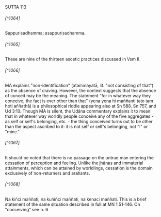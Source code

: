 SUTTA 113

###### [^1064]
Sappurisadhamma; asappurisadhamma.

###### [^1065]
These are nine of the thirteen ascetic practices discussed in Vsm II.

###### [^1066]
MA explains "non-identification" (atammayatā, lit. "not consisting of that") as the absence of craving. However, the context suggests that the absence of conceit may be the meaning. The statement "for in whatever way they conceive, the fact is ever other than that" (yena yena hi maññanti tato tam hoti aññathā) is a philosophical riddle appearing also at Sn 588, Sn 757, and Ud 3:10. Though MA is silent, the Udāna commentary explains it to mean that in whatever way worldly people conceive any of the five aggregates - as self or self's belonging, etc. - the thing
conceived turns out to be other than the aspect ascribed to it: it is not self or self's belonging, not "I" or "mine."

###### [^1067]
It should be noted that there is no passage on the untrue man entering the cessation of perception and feeling. Unlike the jhānas and immaterial attainments, which can be attained by worldlings, cessation is the domain exclusively of non-returners and arahants.

###### [^1068]
Na kiñci maññati, na kuhiñci maññati, na kenaci maññati. This is a brief statement of the same situation described in full at MN 1.51-146. On "conceiving" see n. 6

